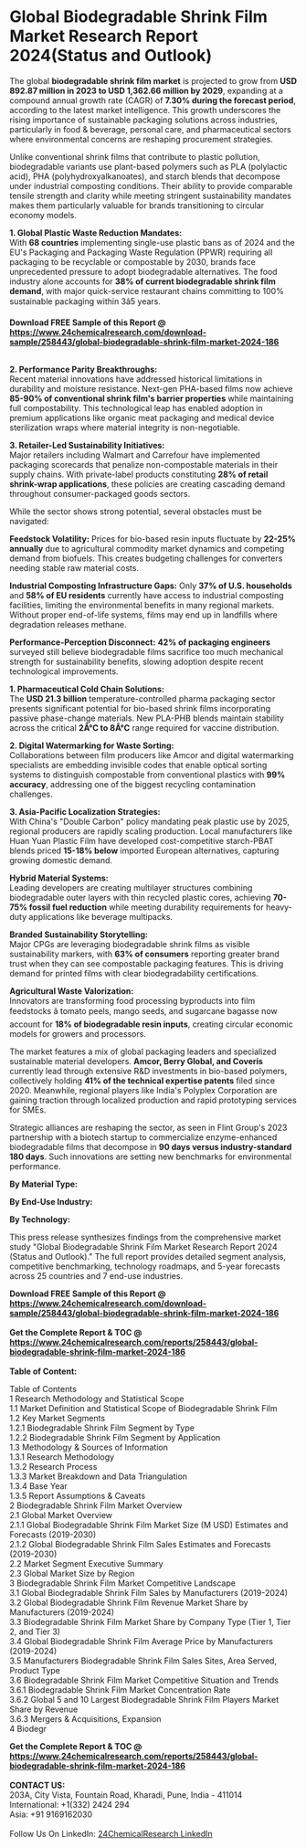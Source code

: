 <h1>Global Biodegradable Shrink Film Market Research Report 2024(Status and Outlook)</h1><p>The global <strong>biodegradable shrink film market</strong> is projected to grow from <strong>USD 892.87 million in 2023 to USD 1,362.66 million by 2029</strong>, expanding at a compound annual growth rate (CAGR) of <strong>7.30% during the forecast period</strong>, according to the latest market intelligence. This growth underscores the rising importance of sustainable packaging solutions across industries, particularly in food &amp; beverage, personal care, and pharmaceutical sectors where environmental concerns are reshaping procurement strategies.</p><p>Unlike conventional shrink films that contribute to plastic pollution, biodegradable variants use plant-based polymers such as PLA (polylactic acid), PHA (polyhydroxyalkanoates), and starch blends that decompose under industrial composting conditions. Their ability to provide comparable tensile strength and clarity while meeting stringent sustainability mandates makes them particularly valuable for brands transitioning to circular economy models.</p><p><strong>1. Global Plastic Waste Reduction Mandates:</strong><br>
With <strong>68 countries</strong> implementing single-use plastic bans as of 2024 and the EU's Packaging and Packaging Waste Regulation (PPWR) requiring all packaging to be recyclable or compostable by 2030, brands face unprecedented pressure to adopt biodegradable alternatives. The food industry alone accounts for <strong>38% of current biodegradable shrink film demand</strong>, with major quick-service restaurant chains committing to 100% sustainable packaging within 3â5 years.</p><div><b>Download FREE Sample of this Report @ 
            <a href="https://www.24chemicalresearch.com/download-sample/258443/global-biodegradable-shrink-film-market-2024-186">
            https://www.24chemicalresearch.com/download-sample/258443/global-biodegradable-shrink-film-market-2024-186</a></b></div><br><p><strong>2. Performance Parity Breakthroughs:</strong><br>
Recent material innovations have addressed historical limitations in durability and moisture resistance. Next-gen PHA-based films now achieve <strong>85-90% of conventional shrink film's barrier properties</strong> while maintaining full compostability. This technological leap has enabled adoption in premium applications like organic meat packaging and medical device sterilization wraps where material integrity is non-negotiable.</p><p><strong>3. Retailer-Led Sustainability Initiatives:</strong><br>
Major retailers including Walmart and Carrefour have implemented packaging scorecards that penalize non-compostable materials in their supply chains. With private-label products constituting <strong>28% of retail shrink-wrap applications</strong>, these policies are creating cascading demand throughout consumer-packaged goods sectors.</p><p>While the sector shows strong potential, several obstacles must be navigated:</p><p><strong>Feedstock Volatility:</strong> Prices for bio-based resin inputs fluctuate by <strong>22-25% annually</strong> due to agricultural commodity market dynamics and competing demand from biofuels. This creates budgeting challenges for converters needing stable raw material costs.</p><p><strong>Industrial Composting Infrastructure Gaps:</strong> Only <strong>37% of U.S. households</strong> and <strong>58% of EU residents</strong> currently have access to industrial composting facilities, limiting the environmental benefits in many regional markets. Without proper end-of-life systems, films may end up in landfills where degradation releases methane.</p><p><strong>Performance-Perception Disconnect:</strong> <strong>42% of packaging engineers</strong> surveyed still believe biodegradable films sacrifice too much mechanical strength for sustainability benefits, slowing adoption despite recent technological improvements.</p><p><strong>1. Pharmaceutical Cold Chain Solutions:</strong><br>
The <strong>USD 21.3 billion</strong> temperature-controlled pharma packaging sector presents significant potential for bio-based shrink films incorporating passive phase-change materials. New PLA-PHB blends maintain stability across the critical <strong>2Â°C to 8Â°C</strong> range required for vaccine distribution.</p><p><strong>2. Digital Watermarking for Waste Sorting:</strong><br>
Collaborations between film producers like Amcor and digital watermarking specialists are embedding invisible codes that enable optical sorting systems to distinguish compostable from conventional plastics with <strong>99% accuracy</strong>, addressing one of the biggest recycling contamination challenges.</p><p><strong>3. Asia-Pacific Localization Strategies:</strong><br>
With China's "Double Carbon" policy mandating peak plastic use by 2025, regional producers are rapidly scaling production. Local manufacturers like Huan Yuan Plastic Film have developed cost-competitive starch-PBAT blends priced <strong>15-18% below</strong> imported European alternatives, capturing growing domestic demand.</p><p><strong>Hybrid Material Systems:</strong><br>
	Leading developers are creating multilayer structures combining biodegradable outer layers with thin recycled plastic cores, achieving <strong>70-75% fossil fuel reduction</strong> while meeting durability requirements for heavy-duty applications like beverage multipacks.</p><p><strong>Branded Sustainability Storytelling:</strong><br>
	Major CPGs are leveraging biodegradable shrink films as visible sustainability markers, with <strong>63% of consumers</strong> reporting greater brand trust when they can see compostable packaging features. This is driving demand for printed films with clear biodegradability certifications.</p><p><strong>Agricultural Waste Valorization:</strong><br>
	Innovators are transforming food processing byproducts into film feedstocks â tomato peels, mango seeds, and sugarcane bagasse now account for <strong>18% of biodegradable resin inputs</strong>, creating circular economic models for growers and processors.</p><p>The market features a mix of global packaging leaders and specialized sustainable material developers. <strong>Amcor, Berry Global, and Coveris</strong> currently lead through extensive R&amp;D investments in bio-based polymers, collectively holding <strong>41% of the technical expertise patents</strong> filed since 2020. Meanwhile, regional players like India's Polyplex Corporation are gaining traction through localized production and rapid prototyping services for SMEs.</p><p>Strategic alliances are reshaping the sector, as seen in Flint Group's 2023 partnership with a biotech startup to commercialize enzyme-enhanced biodegradable films that decompose in <strong>90 days versus industry-standard 180 days</strong>. Such innovations are setting new benchmarks for environmental performance.</p><p><strong>By Material Type:</strong></p><p><strong>By End-Use Industry:</strong></p><p><strong>By Technology:</strong></p><p>This press release synthesizes findings from the comprehensive market study "Global Biodegradable Shrink Film Market Research Report 2024 (Status and Outlook)." The full report provides detailed segment analysis, competitive benchmarking, technology roadmaps, and 5-year forecasts across 25 countries and 7 end-use industries.</p><div><b>Download FREE Sample of this Report @ 
            <a href="https://www.24chemicalresearch.com/download-sample/258443/global-biodegradable-shrink-film-market-2024-186">
            https://www.24chemicalresearch.com/download-sample/258443/global-biodegradable-shrink-film-market-2024-186</a></b></div><br><div><b>Get the Complete Report & TOC @ 
            <a href="https://www.24chemicalresearch.com/reports/258443/global-biodegradable-shrink-film-market-2024-186">
            https://www.24chemicalresearch.com/reports/258443/global-biodegradable-shrink-film-market-2024-186</a></b></div><br>
            <b>Table of Content:</b><p>Table of Contents<br />
1 Research Methodology and Statistical Scope<br />
1.1 Market Definition and Statistical Scope of Biodegradable Shrink Film<br />
1.2 Key Market Segments<br />
1.2.1 Biodegradable Shrink Film Segment by Type<br />
1.2.2 Biodegradable Shrink Film Segment by Application<br />
1.3 Methodology & Sources of Information<br />
1.3.1 Research Methodology<br />
1.3.2 Research Process<br />
1.3.3 Market Breakdown and Data Triangulation<br />
1.3.4 Base Year<br />
1.3.5 Report Assumptions & Caveats<br />
2 Biodegradable Shrink Film Market Overview<br />
2.1 Global Market Overview<br />
2.1.1 Global Biodegradable Shrink Film Market Size (M USD) Estimates and Forecasts (2019-2030)<br />
2.1.2 Global Biodegradable Shrink Film Sales Estimates and Forecasts (2019-2030)<br />
2.2 Market Segment Executive Summary<br />
2.3 Global Market Size by Region<br />
3 Biodegradable Shrink Film Market Competitive Landscape<br />
3.1 Global Biodegradable Shrink Film Sales by Manufacturers (2019-2024)<br />
3.2 Global Biodegradable Shrink Film Revenue Market Share by Manufacturers (2019-2024)<br />
3.3 Biodegradable Shrink Film Market Share by Company Type (Tier 1, Tier 2, and Tier 3)<br />
3.4 Global Biodegradable Shrink Film Average Price by Manufacturers (2019-2024)<br />
3.5 Manufacturers Biodegradable Shrink Film Sales Sites, Area Served, Product Type<br />
3.6 Biodegradable Shrink Film Market Competitive Situation and Trends<br />
3.6.1 Biodegradable Shrink Film Market Concentration Rate<br />
3.6.2 Global 5 and 10 Largest Biodegradable Shrink Film Players Market Share by Revenue<br />
3.6.3 Mergers & Acquisitions, Expansion<br />
4 Biodegr</p><div><b>Get the Complete Report & TOC @ 
            <a href="https://www.24chemicalresearch.com/reports/258443/global-biodegradable-shrink-film-market-2024-186">
            https://www.24chemicalresearch.com/reports/258443/global-biodegradable-shrink-film-market-2024-186</a></b></div><br><b>CONTACT US:</b><br>
            203A, City Vista, Fountain Road, Kharadi, Pune, India - 411014<br>
            International: +1(332) 2424 294<br>
            Asia: +91 9169162030 <br><br>
            Follow Us On LinkedIn: <a href="https://www.linkedin.com/company/24chemicalresearch/">24ChemicalResearch LinkedIn</a>